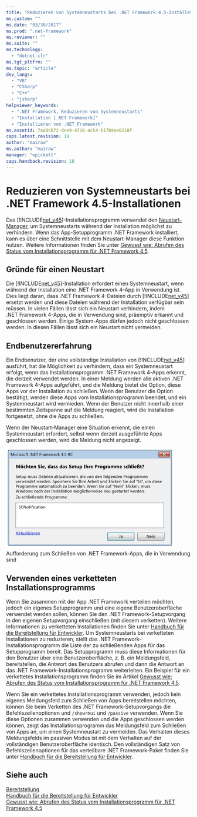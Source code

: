 ```yaml
---
title: "Reduzieren von Systemneustarts bei .NET Framework 4.5-Installationen | Microsoft Docs"
ms.custom: ""
ms.date: "03/30/2017"
ms.prod: ".net-framework"
ms.reviewer: ""
ms.suite: ""
ms.technology: 
  - "dotnet-clr"
ms.tgt_pltfrm: ""
ms.topic: "article"
dev_langs: 
  - "VB"
  - "CSharp"
  - "C++"
  - "jsharp"
helpviewer_keywords: 
  - ".NET Framework, Reduzieren von Systemneustarts"
  - "Installation [.NET Framework]"
  - "Installieren von .NET Framework"
ms.assetid: 7aa8cb72-dee9-4716-ac54-b17b9ae8218f
caps.latest.revision: 18
author: "mairaw"
ms.author: "mairaw"
manager: "wpickett"
caps.handback.revision: 18
---
```

# Reduzieren von Systemneustarts bei .NET Framework 4.5-Installationen
Das [!INCLUDE[net_v45](../../../includes/net-v45-md.md)]\-Installationsprogramm verwendet den [Neustart\-Manager](http://go.microsoft.com/fwlink/?LinkId=231425), um Systemneustarts während der Installation möglichst zu verhindern.  Wenn das App\-Setupprogramm .NET Framework installiert, kann es über eine Schnittstelle mit dem Neustart\-Manager diese Funktion nutzen.  Weitere Informationen finden Sie unter [Gewusst wie: Abrufen des Status vom Installationsprogramm für .NET Framework 4.5](../../../docs/framework/deployment/how-to-get-progress-from-the-dotnet-installer.md).  
  
## Gründe für einen Neustart  
 Die [!INCLUDE[net_v45](../../../includes/net-v45-md.md)]\-Installation erfordert einen Systemneustart, wenn während der Installation eine .NET Framework 4\-App in Verwendung ist.  Dies liegt daran, dass .NET Framework 4\-Dateien durch [!INCLUDE[net_v45](../../../includes/net-v45-md.md)] ersetzt werden und diese Dateien während der Installation verfügbar sein müssen.  In vielen Fällen lässt sich ein Neustart verhindern, indem .NET Framework 4\-Apps, die in Verwendung sind, präemptiv erkannt und geschlossen werden.  Einige System\-Apps dürfen jedoch nicht geschlossen werden.  In diesen Fällen lässt sich ein Neustart nicht vermeiden.  
  
## Endbenutzererfahrung  
 Ein Endbenutzer, der eine vollständige Installation von [!INCLUDE[net_v45](../../../includes/net-v45-md.md)] ausführt, hat die Möglichkeit zu verhindern, dass ein Systemneustart erfolgt, wenn das Installationsprogramm .NET Framework 4\-Apps erkennt, die derzeit verwendet werden.  In einer Meldung werden alle aktiven .NET Framework 4\-Apps aufgeführt, und die Meldung bietet die Option, diese Apps vor der Installation zu schließen.  Wenn der Benutzer die Option bestätigt, werden diese Apps vom Installationsprogramm beendet, und ein Systemneustart wird vermieden.  Wenn der Benutzer nicht innerhalb einer bestimmten Zeitspanne auf die Meldung reagiert, wird die Installation fortgesetzt, ohne die Apps zu schließen.  
  
 Wenn der Neustart\-Manager eine Situation erkennt, die einen Systemneustart erfordert, selbst wenn derzeit ausgeführte Apps geschlossen werden, wird die Meldung nicht angezeigt.  
  
 ![Dialogfeld „Anwendung schießen“](../../../docs/framework/deployment/media/closeapplicationdialog.png "CloseApplicationDialog")  
Aufforderung zum Schließen von .NET Framework\-Apps, die in Verwendung sind  
  
## Verwenden eines verketteten Installationsprogramms  
 Wenn Sie zusammen mit der App .NET Framework verteilen möchten, jedoch ein eigenes Setupprogramm und eine eigene Benutzeroberfläche verwendet werden sollen, können Sie den .NET Framework\-Setupvorgang in den eigenen Setupvorgang einschließen \(mit diesem verketten\).  Weitere Informationen zu verketteten Installationen finden Sie unter [Handbuch für die Bereitstellung für Entwickler](../../../docs/framework/deployment/deployment-guide-for-developers.md).  Um Systemneustarts bei verketteten Installationen zu reduzieren, stellt das .NET Framework\-Installationsprogramm die Liste der zu schließenden Apps für das Setupprogramm bereit.  Das Setupprogramm muss diese Informationen für den Benutzer über eine Benutzeroberfläche, z. B. ein Meldungsfeld, bereitstellen, die Antwort des Benutzers abrufen und dann die Antwort an das .NET Framework\-Installationsprogramm weiterleiten.  Ein Beispiel für ein verkettetes Installationsprogramm finden Sie im Artikel [Gewusst wie: Abrufen des Status vom Installationsprogramm für .NET Framework 4.5](../../../docs/framework/deployment/how-to-get-progress-from-the-dotnet-installer.md).  
  
 Wenn Sie ein verkettetes Installationsprogramm verwenden, jedoch kein eigenes Meldungsfeld zum Schließen von Apps bereitstellen möchten, können Sie beim Verketten des .NET Framework\-Setupvorgangs die Befehlszeilenoptionen und `/showrmui` und `/passive` verwenden.  Wenn Sie diese Optionen zusammen verwenden und die Apps geschlossen werden können, zeigt das Installationsprogramm das Meldungsfeld zum Schließen von Apps an, um einen Systemneustart zu vermeiden.  Das Verhalten dieses Meldungsfelds im passiven Modus ist mit dem Verhalten auf der vollständigen Benutzeroberfläche identisch.  Den vollständigen Satz von Befehlszeilenoptionen für das verteilbare .NET Framework\-Paket finden Sie unter [Handbuch für die Bereitstellung für Entwickler](../../../docs/framework/deployment/deployment-guide-for-developers.md).  
  
## Siehe auch  
 [Bereitstellung](../../../docs/framework/deployment/net-framework-and-applications.md)   
 [Handbuch für die Bereitstellung für Entwickler](../../../docs/framework/deployment/deployment-guide-for-developers.md)   
 [Gewusst wie: Abrufen des Status vom Installationsprogramm für .NET Framework 4.5](../../../docs/framework/deployment/how-to-get-progress-from-the-dotnet-installer.md)